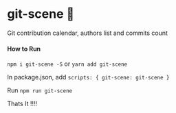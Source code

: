 # git-scene :tada:

Git contribution calendar, authors list and commits count

#### How to Run

`npm i git-scene -S`
or
`yarn add git-scene`

In package.json, add
`scripts: { git-scene: git-scene }`

Run
`npm run git-scene`

Thats It !!!!
